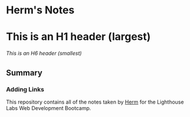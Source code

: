 # Herm's Notes
# This is an H1 header (largest)
###### This is an H6 header (smallest)
## Summary 

### Adding Links
This repository contains all of the notes taken by [Herm](https://github.com/HermSidhu) for the Lighthouse Labs Web Development Bootcamp.
